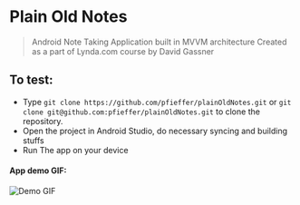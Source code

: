 
# Plain Old Notes
> Android Note Taking Application built in MVVM architecture
> Created as a part of Lynda.com course by David Gassner

## To test:

* Type `git clone https://github.com/pfieffer/plainOldNotes.git` or `git clone git@github.com:pfieffer/plainOldNotes.git` to clone the repository.
* Open the project in Android Studio, do necessary syncing and building stuffs
* Run The app on your device

#### App demo GIF:

![Demo GIF](demo/demo.gif?raw=true)
